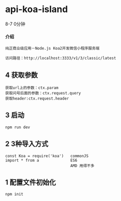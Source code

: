 # api-koa-island

8-7 0分钟

#### 介绍
    纯正商业级应用－Node.js Koa2开发微信小程序服务端
    
    访问路径：http://localhost:3333/v1/3/classic/latest

## 4 获取参数
    获取url上的参数：ctx.param
    获取问号后面的参数：ctx.request.query
    获取header:ctx.request.header

## 3 启动
    npm run dev

## 2 3种导入方式
    const Koa = require('koa')   commonJS
    import * from a              ES6
                                 AMD 用得不多

## 1 配置文件初始化
    npm init